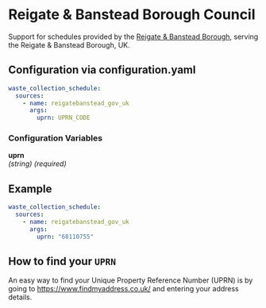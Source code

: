 # Reigate & Banstead Borough Council

Support for schedules provided by the [Reigate & Banstead Borough](https://my.reigate-banstead.gov.uk/en/service/Bins_and_recycling___collections_calendar), serving the Reigate & Banstead Borough, UK.

## Configuration via configuration.yaml

```yaml
waste_collection_schedule:
  sources:
    - name: reigatebanstead_gov_uk
      args:
        uprn: UPRN_CODE
```

### Configuration Variables

**uprn**  
*(string) (required)*

## Example

```yaml
waste_collection_schedule:
  sources:
    - name: reigatebanstead_gov_uk
      args:
        uprn: "68110755"
```

## How to find your `UPRN`

An easy way to find your Unique Property Reference Number (UPRN) is by going to <https://www.findmyaddress.co.uk/> and entering your address details.
